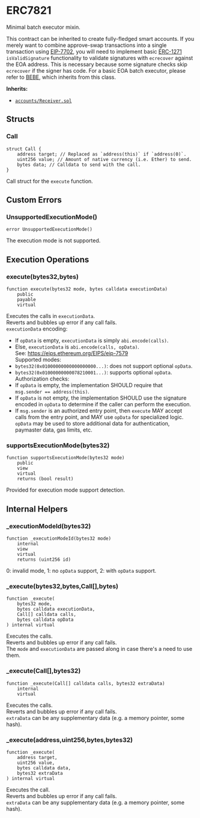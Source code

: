 # ERC7821

Minimal batch executor mixin.


This contract can be inherited to create fully-fledged smart accounts.
If you merely want to combine approve-swap transactions into a single transaction
using [EIP-7702](https://eips.ethereum.org/EIPS/eip-7702), you will need to implement basic
[ERC-1271](https://eips.ethereum.org/EIPS/eip-1271) `isValidSignature` functionality to
validate signatures with `ecrecover` against the EOA address. This is necessary because some
signature checks skip `ecrecover` if the signer has code. For a basic EOA batch executor,
please refer to [BEBE](https://github.com/vectorized/bebe), which inherits from this class.

<b>Inherits:</b>  

- [`accounts/Receiver.sol`](accounts/receiver.md)  


<!-- customintro:start --><!-- customintro:end -->

## Structs

### Call

```solidity
struct Call {
    address target; // Replaced as `address(this)` if `address(0)`.
    uint256 value; // Amount of native currency (i.e. Ether) to send.
    bytes data; // Calldata to send with the call.
}
```

Call struct for the `execute` function.

## Custom Errors

### UnsupportedExecutionMode()

```solidity
error UnsupportedExecutionMode()
```

The execution mode is not supported.

## Execution Operations

### execute(bytes32,bytes)

```solidity
function execute(bytes32 mode, bytes calldata executionData)
    public
    payable
    virtual
```

Executes the calls in `executionData`.   
Reverts and bubbles up error if any call fails.   
`executionData` encoding:   
- If `opData` is empty, `executionData` is simply `abi.encode(calls)`.   
- Else, `executionData` is `abi.encode(calls, opData)`.   
  See: https://eips.ethereum.org/EIPS/eip-7579   
Supported modes:   
- `bytes32(0x01000000000000000000...)`: does not support optional `opData`.   
- `bytes32(0x01000000000078210001...)`: supports optional `opData`.   
Authorization checks:   
- If `opData` is empty, the implementation SHOULD require that   
  `msg.sender == address(this)`.   
- If `opData` is not empty, the implementation SHOULD use the signature   
  encoded in `opData` to determine if the caller can perform the execution.   
- If `msg.sender` is an authorized entry point, then `execute` MAY accept   
  calls from the entry point, and MAY use `opData` for specialized logic.   
`opData` may be used to store additional data for authentication,   
paymaster data, gas limits, etc.

### supportsExecutionMode(bytes32)

```solidity
function supportsExecutionMode(bytes32 mode)
    public
    view
    virtual
    returns (bool result)
```

Provided for execution mode support detection.

## Internal Helpers

### _executionModeId(bytes32)

```solidity
function _executionModeId(bytes32 mode)
    internal
    view
    virtual
    returns (uint256 id)
```

0: invalid mode, 1: no `opData` support, 2: with `opData` support.

### _execute(bytes32,bytes,Call[],bytes)

```solidity
function _execute(
    bytes32 mode,
    bytes calldata executionData,
    Call[] calldata calls,
    bytes calldata opData
) internal virtual
```

Executes the calls.   
Reverts and bubbles up error if any call fails.   
The `mode` and `executionData` are passed along in case there's a need to use them.

### _execute(Call[],bytes32)

```solidity
function _execute(Call[] calldata calls, bytes32 extraData)
    internal
    virtual
```

Executes the calls.   
Reverts and bubbles up error if any call fails.   
`extraData` can be any supplementary data (e.g. a memory pointer, some hash).

### _execute(address,uint256,bytes,bytes32)

```solidity
function _execute(
    address target,
    uint256 value,
    bytes calldata data,
    bytes32 extraData
) internal virtual
```

Executes the call.   
Reverts and bubbles up error if any call fails.   
`extraData` can be any supplementary data (e.g. a memory pointer, some hash).